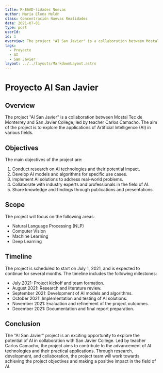 ```yaml
---
title: R-EAAD-lidades Nuevas
author: Maria Elena Melón 
class: Concentración Nuevas Realidades
date: 2021-07-01
type: post
userId: 
id: 1
overview: The project "AI San Javier" is a collaboration between Mostal Tec de Monterrey and San Javier College, led by teacher Carlos Camacho. The aim of the project is to explore the applications of Artificial Intelligence (AI) in various fields.
tags:
  - Proyecto
  - AI
  - San Javier
layout: ../../layouts/MarkdownLayout.astro
---
```


# Proyecto AI San Javier
## Overview

The project "AI San Javier" is a collaboration between Mostal Tec de Monterrey and San Javier College, led by teacher Carlos Camacho. The aim of the project is to explore the applications of Artificial Intelligence (AI) in various fields.

## Objectives

The main objectives of the project are:

1. Conduct research on AI technologies and their potential impact.
2. Develop AI models and algorithms for specific use cases.
3. Implement AI solutions to address real-world problems.
4. Collaborate with industry experts and professionals in the field of AI.
5. Share knowledge and findings through publications and presentations.

## Scope

The project will focus on the following areas:

- Natural Language Processing (NLP)
- Computer Vision
- Machine Learning
- Deep Learning

## Timeline

The project is scheduled to start on July 1, 2021, and is expected to continue for several months. The timeline includes the following milestones:

- July 2021: Project kickoff and team formation.
- August 2021: Research and literature review.
- September 2021: Development of AI models and algorithms.
- October 2021: Implementation and testing of AI solutions.
- November 2021: Evaluation and refinement of the project outcomes.
- December 2021: Documentation and final report preparation.

## Conclusion

The "AI San Javier" project is an exciting opportunity to explore the potential of AI in collaboration with San Javier College. Led by teacher Carlos Camacho, the project aims to contribute to the advancement of AI technologies and their practical applications. Through research, development, and collaboration, the project team will work towards achieving the project objectives and making a positive impact in the field of AI.

